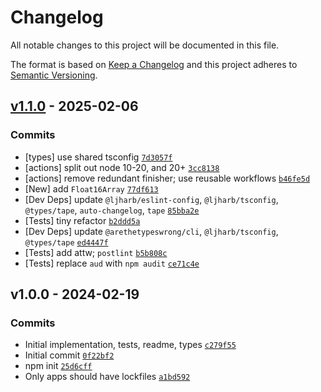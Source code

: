 # Changelog

All notable changes to this project will be documented in this file.

The format is based on [Keep a Changelog](https://keepachangelog.com/en/1.0.0/)
and this project adheres to [Semantic Versioning](https://semver.org/spec/v2.0.0.html).

## [v1.1.0](https://github.com/ljharb/possible-typed-array-names/compare/v1.0.0...v1.1.0) - 2025-02-06

### Commits

- [types] use shared tsconfig [`7d3057f`](https://github.com/ljharb/possible-typed-array-names/commit/7d3057f723d221c032951e618f45ad9044cae80d)
- [actions] split out node 10-20, and 20+ [`3cc8138`](https://github.com/ljharb/possible-typed-array-names/commit/3cc81385d6af59c096475080d76a4c78e6fef664)
- [actions] remove redundant finisher; use reusable workflows [`b46fe5d`](https://github.com/ljharb/possible-typed-array-names/commit/b46fe5d2d47054922f7be81acc0f3c2b7882ddab)
- [New] add `Float16Array` [`77df613`](https://github.com/ljharb/possible-typed-array-names/commit/77df61313d3491acfd23da0d4452673cca476644)
- [Dev Deps] update `@ljharb/eslint-config`, `@ljharb/tsconfig`, `@types/tape`, `auto-changelog`, `tape` [`85bba2e`](https://github.com/ljharb/possible-typed-array-names/commit/85bba2e359add86b19ef058d4a0560d369bf55a2)
- [Tests] tiny refactor [`b2ddd5a`](https://github.com/ljharb/possible-typed-array-names/commit/b2ddd5a9bc86b63631d9f2c17f21f0503492dbb3)
- [Dev Deps] update `@arethetypeswrong/cli`, `@ljharb/tsconfig`, `@types/tape` [`ed4447f`](https://github.com/ljharb/possible-typed-array-names/commit/ed4447f9ef1ad8657186282140a74ab474240d4e)
- [Tests] add attw; `postlint` [`b5b808c`](https://github.com/ljharb/possible-typed-array-names/commit/b5b808cebf0bc0bdb8636f4981cc8ffabb58bbbb)
- [Tests] replace `aud` with `npm audit` [`ce71c4e`](https://github.com/ljharb/possible-typed-array-names/commit/ce71c4e993e03b41034a4ca96fb8531dd8b8cc14)

## v1.0.0 - 2024-02-19

### Commits

- Initial implementation, tests, readme, types [`c279f55`](https://github.com/ljharb/possible-typed-array-names/commit/c279f550021896afa50c1169b3111618a96cf898)
- Initial commit [`0f22bf2`](https://github.com/ljharb/possible-typed-array-names/commit/0f22bf24d16fc8ea29483ed7ed378afb3758a4df)
- npm init [`25d6cff`](https://github.com/ljharb/possible-typed-array-names/commit/25d6cffe4091921e4e210704dabed37ae3d7b261)
- Only apps should have lockfiles [`a1bd592`](https://github.com/ljharb/possible-typed-array-names/commit/a1bd592fa037430d401b1d6d26cfea2c2d6789db)
